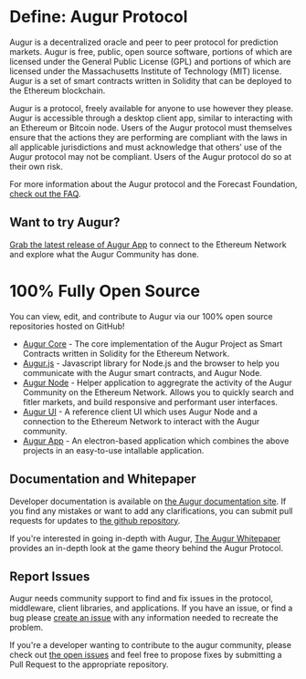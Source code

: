 # Define: Augur Protocol
Augur is a decentralized oracle and peer to peer protocol for prediction markets. Augur is free, public, open source software, portions of which are licensed under the General Public License (GPL) and portions of which are licensed under the Massachusetts Institute of Technology (MIT) license. Augur is a set of smart contracts written in Solidity that can be deployed to the Ethereum blockchain.

Augur is a protocol, freely available for anyone to use however they please. Augur is accessible through a desktop client app, similar to interacting with an Ethereum or Bitcoin node. Users of the Augur protocol must themselves ensure that the actions they are performing are compliant with the laws in all applicable jurisdictions and must acknowledge that others’ use of the Augur protocol may not be compliant. Users of the Augur protocol do so at their own risk.

For more information about the Augur protocol and the Forecast Foundation, [check out the FAQ](https://www.augur.net/faq/).

## Want to try Augur?

[Grab the latest release of Augur App](https://github.com/AugurProject/augur-app/releases) to connect to the Ethereum Network and explore what the Augur Community has done.

# 100% Fully Open Source

You can view, edit, and contribute to Augur via our 100% open source repositories hosted on GitHub!

- [Augur Core](https://github.com/AugurProject/augur-core) - The core implementation of the Augur Project as Smart Contracts written in Solidity for the Ethereum Network.
- [Augur.js](https://github.com/AugurProject/augur.js) - Javascript library for Node.js and the browser to help you communicate with the Augur smart contracts, and Augur Node.
- [Augur Node](https://github.com/AugurProject/augur-node) - Helper application to aggregrate the activity of the Augur Community on the Ethereum Network. Allows you to quickly search and fitler markets, and build responsive and performant user interfaces.
- [Augur UI](https://github.com/AugurProject/augur-ui/) - A reference client UI which uses Augur Node and a connection to the Ethereum Network to interact with the Augur community.
- [Augur App](https://github.com/AugurProject/augur-app/) - An electron-based application which combines the above projects in an easy-to-use intallable application.

## Documentation and Whitepaper

Developer documentation is available on [the Augur documentation site](https://docs.augur.net/). If you find any mistakes or want to add any clarifications, you can submit pull requests for updates to [the github repository](https://github.com/AugurProject/docs).

If you're interested in going in-depth with Augur, [The Augur Whitepaper](https://github.com/AugurProject/whitepaper) provides an in-depth look at the game theory behind the Augur Protocol.

## Report Issues

Augur needs community support to find and fix issues in the protocol, middleware, client libraries, and applications. If you have an issue, or find a bug please [create an issue](https://github.com/AugurProject/augur/issues/new) with any information needed to recreate the problem.

If you're a developer wanting to contribute to the augur community, please check out [the open issues](https://github.com/AugurProject/augur/issues) and feel free to propose fixes by submitting a Pull Request to the appropriate repository.
